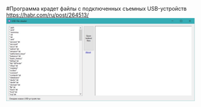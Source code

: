 #Программа крадет файлы с подключенных съемных USB-устройств
https://habr.com/ru/post/264513/
<img src='https://raw.githubusercontent.com/sergiomarotco/USB-file_Stealer/master/Screen.jpg' />
